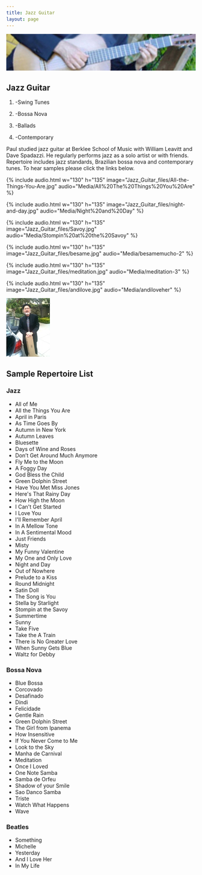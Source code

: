 ```yaml
---
title: Jazz Guitar
layout: page
---
```


![](Jazz_Guitar_files/header.jpg)

## Jazz Guitar

1. -Swing Tunes

2. -Bossa Nova

3. -Ballads

4. -Contemporary

Paul studied jazz guitar at Berklee School of Music with William Leavitt and Dave Spadazzi. He regularly performs jazz as a solo artist or with friends. Repertoire includes jazz standards, Brazilian bossa nova and contemporary tunes. To hear samples please click the links below.

<div>
{% include audio.html w="130" h="135" image="Jazz_Guitar_files/All-the-Things-You-Are.jpg" audio="Media/All%20The%20Things%20You%20Are" %}

{% include audio.html w="130" h="135" image="Jazz_Guitar_files/night-and-day.jpg" audio="Media/Night%20and%20Day" %}

{% include audio.html w="130" h="135" image="Jazz_Guitar_files/Savoy.jpg" audio="Media/Stompin%20at%20the%20Savoy" %}
</div>

<div>
{% include audio.html w="130" h="135" image="Jazz_Guitar_files/besame.jpg" audio="Media/besamemucho-2" %}

{% include audio.html w="130" h="135" image="Jazz_Guitar_files/meditation.jpg" audio="Media/meditation-3" %}

{% include audio.html w="130" h="135" image="Jazz_Guitar_files/andilove.jpg" audio="Media/andiloveher" %}
</div>

![](Jazz_Guitar_files/photoforgephoto.jpg)

## Sample Repertoire List

### Jazz

- All of Me
- All the Things You Are
- April in Paris
- As Time Goes By
- Autumn in New York
- Autumn Leaves
- Bluesette
- Days of Wine and Roses
- Don’t Get Around Much Anymore
- Fly Me to the Moon
- A Foggy Day
- God Bless the Child
- Green Dolphin Street
- Have You Met Miss Jones
- Here's That Rainy Day
- How High the Moon
- I Can't Get Started
- I Love You
- I'll Remember April
- In A Mellow Tone
- In A Sentimental Mood
- Just Friends
- Misty
- My Funny Valentine
- My One and Only Love
- Night and Day
- Out of Nowhere
- Prelude to a Kiss
- Round Midnight
- Satin Doll
- The Song is You
- Stella by Starlight
- Stompin at the Savoy
- Summertime
- Sunny
- Take Five
- Take the A Train
- There is No Greater Love
- When Sunny Gets Blue
- Waltz for Debby

### Bossa Nova

- Blue Bossa
- Corcovado
- Desafinado
- Dindi
- Felicidade
- Gentle Rain
- Green Dolphin Street
- The Girl from Ipanema
- How Insensitive
- If You Never Come to Me
- Look to the Sky
- Manha de Carnival
- Meditation
- Once I Loved
- One Note Samba
- Samba de Orfeu
- Shadow of your Smile
- Sao Danco Samba
- Triste
- Watch What Happens
- Wave

### Beatles

- Something
- Michelle
- Yesterday
- And I Love Her
- In My Life

